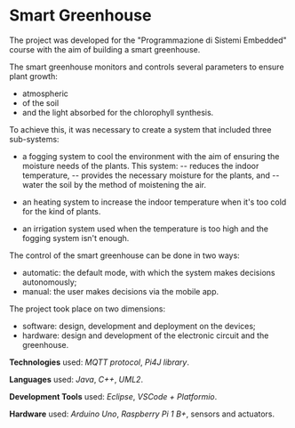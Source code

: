 # Smart Greenhouse

The project was developed for the "Programmazione di Sistemi Embedded" course with the aim of building a smart greenhouse.


The smart greenhouse monitors and controls several parameters to ensure plant growth:
- atmospheric
- of the soil
- and the light absorbed for the chlorophyll synthesis.

To achieve this, it was necessary to create a system that included three sub-systems:
- a fogging system to cool the environment with the aim of ensuring the moisture needs of the plants. This system:
-- reduces the indoor temperature,
-- provides the necessary moisture for the plants, and
-- water the soil by the method of moistening the air.

- an heating system to increase the indoor temperature when it's too cold for the kind of plants.
- an irrigation system used when the temperature is too high and the fogging system isn't enough.

The control of the smart greenhouse can be done in two ways:
- automatic: the default mode, with which the system makes decisions autonomously; 
- manual: the user makes decisions via the mobile app.

The project took place on two dimensions:
- software: design, development and deployment on the devices;
- hardware: design and development of the electronic circuit and the greenhouse.

**Technologies** used: _MQTT protocol_, _Pi4J library_.

**Languages** used: _Java_, _C++_, _UML2_.

**Development Tools** used: _Eclipse_, _VSCode + Platformio_.

**Hardware** used: _Arduino Uno_, _Raspberry Pi 1 B+_, sensors and actuators.
